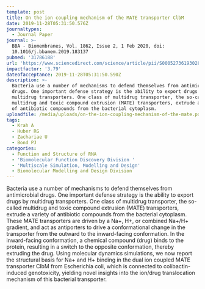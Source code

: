 ```yaml
---
template: post
title: On the ion coupling mechanism of the MATE transporter ClbM
date: 2019-11-28T05:31:50.576Z
journaltypes:
  - Journal Paper
journal: >-
  BBA - Biomembranes, Vol. 1862, Issue 2, 1 Feb 2020, doi:
  10.1016/j.bbamem.2019.183137
pubmed: '31786188'
url: 'https://www.sciencedirect.com/science/article/pii/S0005273619302858'
impactfactor: '3.79'
dateofacceptance: 2019-11-28T05:31:50.590Z
description: >-
  Bacteria use a number of mechanisms to defend themselves from antimicrobial
  drugs. One important defense strategy is the ability to export drugs by
  multidrug transporters. One class of multidrug transporter, the so-called
  multidrug and toxic compound extrusion (MATE) transporters, extrude a variety
  of antibiotic compounds from the bacterial cytoplasm. 
uploadfile: /media/uploads/on-the-ion-coupling-mechanism-of-the-mate.pdf
tags:
  - Krah A
  - Huber RG
  - Zachariae U
  - Bond PJ
categories:
  - Function and Structure of RNA
  - 'Biomolecular Function Discovery Division '
  - 'Multiscale Simulation, Modelling and Design'
  - Biomolecular Modelling and Design Division
---
```

Bacteria use a number of mechanisms to defend themselves from antimicrobial drugs. One important defense strategy is the ability to export drugs by multidrug transporters. One class of multidrug transporter, the so-called multidrug and toxic compound extrusion (MATE) transporters, extrude a variety of antibiotic compounds from the bacterial cytoplasm. These MATE transporters are driven by a Na+, H+, or combined Na+/H+ gradient, and act as antiporters to drive a conformational change in the transporter from the outward to the inward-facing conformation. In the inward-facing conformation, a chemical compound (drug) binds to the protein, resulting in a switch to the opposite conformation, thereby extruding the drug. Using molecular dynamics simulations, we now report the structural basis for Na+ and H+ binding in the dual ion coupled MATE transporter ClbM from Escherichia coli, which is connected to colibactin-induced genotoxicity, yielding novel insights into the ion/drug translocation mechanism of this bacterial transporter.
